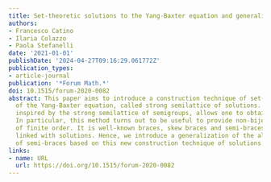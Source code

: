 ```yaml
---
title: Set-theoretic solutions to the Yang-Baxter equation and generalized semi-braces
authors:
- Francesco Catino
- Ilaria Colazzo
- Paola Stefanelli
date: '2021-01-01'
publishDate: '2024-04-27T09:16:29.061772Z'
publication_types:
- article-journal
publication: '*Forum Math.*'
doi: 10.1515/forum-2020-0082
abstract: This paper aims to introduce a construction technique of set-theoretic solutions
  of the Yang-Baxter equation, called strong semilattice of solutions. This technique,
  inspired by the strong semilattice of semigroups, allows one to obtain new solutions.
  In particular, this method turns out to be useful to provide non-bijective solutions
  of finite order. It is well-known braces, skew braces and semi-braces are closely
  linked with solutions. Hence, we introduce a generalization of the algebraic structure
  of semi-braces based on this new construction technique of solutions.
links:
- name: URL
  url: https://doi.org/10.1515/forum-2020-0082
---
```


